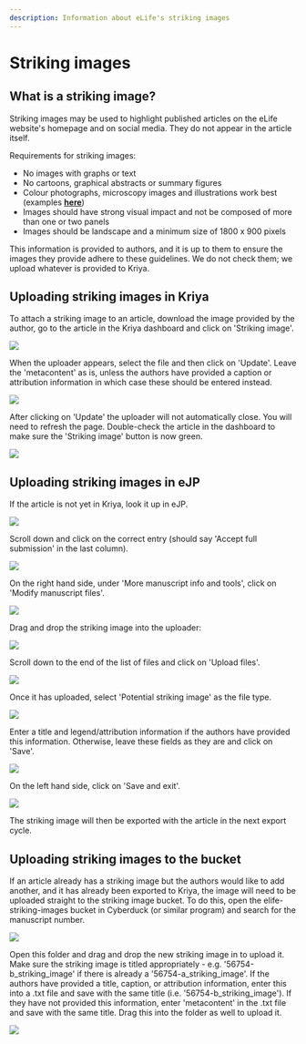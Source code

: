 ```yaml
---
description: Information about eLife's striking images
---
```


# Striking images

## What is a striking image?

Striking images may be used to highlight published articles on the eLife website's homepage and on social media. They do not appear in the article itself. 

Requirements for striking images:

* No images with graphs or text
* No cartoons, graphical abstracts or summary figures
* Colour photographs, microscopy images and illustrations work best \(examples [**here**](https://elifesciences.org/archive/2019)\) 
* Images should have strong visual impact and not be composed of more than one or two panels
* Images should be landscape and a minimum size of 1800 x 900 pixels

This information is provided to authors, and it is up to them to ensure the images they provide adhere to these guidelines. We do not check them; we upload whatever is provided to Kriya. 

## Uploading striking images in Kriya

To attach a striking image to an article, download the image provided by the author, go to the article in the Kriya dashboard and click on 'Striking image'. 

![](../.gitbook/assets/screenshot-2020-06-17-at-12.03.26%20%282%29.png)

When the uploader appears, select the file and then click on 'Update'. Leave the 'metacontent' as is, unless the authors have provided a caption or attribution information in which case these should be entered instead. 

![](../.gitbook/assets/screenshot-2020-06-17-at-14.27.24.png)

After clicking on 'Update' the uploader will not automatically close. You will need to refresh the page. Double-check the article in the dashboard to make sure the 'Striking image' button is now green.

![](../.gitbook/assets/screenshot-2020-06-17-at-12.03.45%20%282%29.png)

## Uploading striking images in eJP

If the article is not yet in Kriya, look it up in eJP. 

![](../.gitbook/assets/screenshot-2020-06-17-at-14.44.57.png)

Scroll down and click on the correct entry \(should say 'Accept full submission' in the last column\).

![](../.gitbook/assets/screenshot-2020-06-17-at-14.45.46.png)

On the right hand side, under 'More manuscript info and tools', click on 'Modify manuscript files'.

![](../.gitbook/assets/screenshot-2020-06-17-at-14.42.37.png)

Drag and drop the striking image into the uploader:

![](../.gitbook/assets/screenshot-2020-06-17-at-14.43.13.png)

Scroll down to the end of the list of files and click on 'Upload files'. 

![](../.gitbook/assets/screenshot-2020-06-17-at-14.43.22.png)

Once it has uploaded, select 'Potential striking image' as the file type.

![](../.gitbook/assets/screenshot-2020-06-17-at-14.43.43.png)

Enter a title and legend/attribution information if the authors have provided this information. Otherwise, leave these fields as they are and click on 'Save'.

![](../.gitbook/assets/screenshot-2020-06-17-at-14.43.55.png)

On the left hand side, click on 'Save and exit'.  

![](../.gitbook/assets/screenshot-2020-06-17-at-14.44.12.png)

The striking image will then be exported with the article in the next export cycle. 

## Uploading striking images to the bucket

If an article already has a striking image but the authors would like to add another, and it has already been exported to Kriya, the image will need to be uploaded straight to the striking image bucket. To do this, open the elife-striking-images bucket in Cyberduck \(or similar program\) and search for the manuscript number. 

![](../.gitbook/assets/screenshot-2020-06-17-at-15.17.00.png)

Open this folder and drag and drop the new striking image in to upload it. Make sure the striking image is titled appropriately - e.g. '56754-b\_striking\_image' if there is already a '56754-a\_striking\_image'. If the authors have provided a title, caption, or attribution information, enter this into a .txt file and save with the same title \(i.e. '56754-b\_striking\_image'\). If they have not provided this information, enter 'metacontent' in the .txt file and save with the same title. Drag this into the folder as well to upload it.

![](../.gitbook/assets/screenshot-2020-06-17-at-15.21.44.png)

